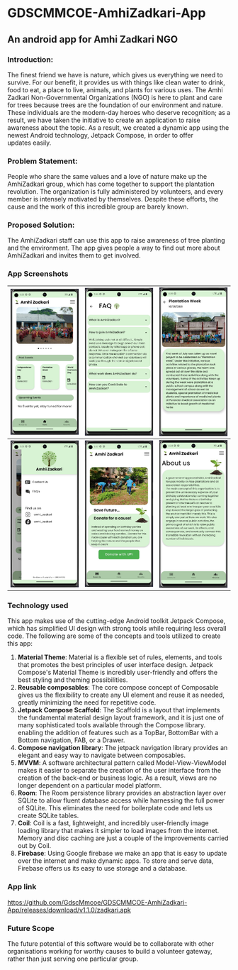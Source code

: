 # GDSCMMCOE-AmhiZadkari-App

## An android app for Amhi Zadkari NGO
### Introduction:
The finest friend we have is nature, which gives us everything we need to survive. For our benefit, it provides us with things like clean water to drink, food to eat, a place to live, animals, and plants for various uses.
The Amhi Zadkari Non-Governmental Organizations (NGO) is here to plant and care for trees because trees are the foundation of our environment and nature. These individuals are the modern-day heroes who deserve recognition; as a result, we have taken the initiative to create an application to raise awareness about the topic. As a result, we created a dynamic app using the newest Android technology, Jetpack Compose, in order to offer updates easily.



### Problem Statement:
People who share the same values and a love of nature make up the AmhiZadkari group, which has come together to support the plantation revolution. The organization is fully administered by volunteers, and every member is intensely motivated by themselves. Despite these efforts, the cause and the work of this incredible group are barely known.

### Proposed Solution:
The AmhiZadkari staff can use this app to raise awareness of tree planting and the environment. The app gives people a way to find out more about AmhiZadkari and invites them to get involved.

### App Screenshots
|<img src="https://github.com/GdscMmcoe/GDSCMMCOE-AmhiZadkari-App/blob/master/images/image1.jpg" alt="drawing" width="250"/> | <img src="https://github.com/GdscMmcoe/GDSCMMCOE-AmhiZadkari-App/blob/master/images/image2.jpg" alt="drawing" width="250"/> | <img src="https://github.com/GdscMmcoe/GDSCMMCOE-AmhiZadkari-App/blob/master/images/image3.jpg" alt="drawing" width="250"/> | 
|:---:|:---:|:---:|
|<img src="https://github.com/GdscMmcoe/GDSCMMCOE-AmhiZadkari-App/blob/master/images/image4.jpg" alt="drawing" width="250"/>|<img src="https://github.com/GdscMmcoe/GDSCMMCOE-AmhiZadkari-App/blob/master/images/image5.jpg" alt="drawing" width="250"/>|<img src="https://github.com/GdscMmcoe/GDSCMMCOE-AmhiZadkari-App/blob/master/images/image6.jpg" alt="drawing" width="250"/>|

### Technology used
This app makes use of the cutting-edge Android toolkit Jetpack Compose, which has simplified UI design with strong tools while requiring less overall code. The following are some of the concepts and tools utilized to create this app:
1. **Material Theme**: Material is a flexible set of rules, elements, and tools that promotes the best principles of user interface design. Jetpack Compose's Material Theme is incredibly user-friendly and offers the best styling and theming possibilities.
2. **Reusable composables**: The core compose concept of Composable gives us the flexibility to create any UI element and reuse it as needed, greatly minimizing the need for repetitive code.
3. **Jetpack Compose Scaffold**: The Scaffold is a layout that implements the fundamental material design layout framework, and it is just one of many sophisticated tools available through the Compose library. enabling the addition of features such as a TopBar, BottomBar with a Bottom navigation, FAB, or a Drawer.
4. **Compose navigation library**: The jetpack navigation library provides an elegant and easy way to navigate between composables.
5. **MVVM**: A software architectural pattern called Model-View-ViewModel makes it easier to separate the creation of the user interface from the creation of the back-end or business logic. As a result, views are no longer dependent on a particular model platform.
6. **Room**: The Room persistence library provides an abstraction layer over SQLite to allow fluent database access while harnessing the full power of SQLite. This eliminates the need for boilerplate code and lets us create SQLite tables.
7. **Coil**: Coil is a fast, lightweight, and incredibly user-friendly image loading library that makes it simpler to load images from the internet. Memory and disc caching are just a couple of the improvements carried out by Coil.
8. **Firebase**: Using Google firebase we make an app that is easy to update over the internet and make dynamic apps. To store and serve data, Firebase offers us its easy to use storage and a database.
### App link
https://github.com/GdscMmcoe/GDSCMMCOE-AmhiZadkari-App/releases/download/v1.1.0/zadkari.apk
### Future Scope
The future potential of this software would be to collaborate with other organisations working for worthy causes to build a volunteer gateway, rather than just serving one particular group.
